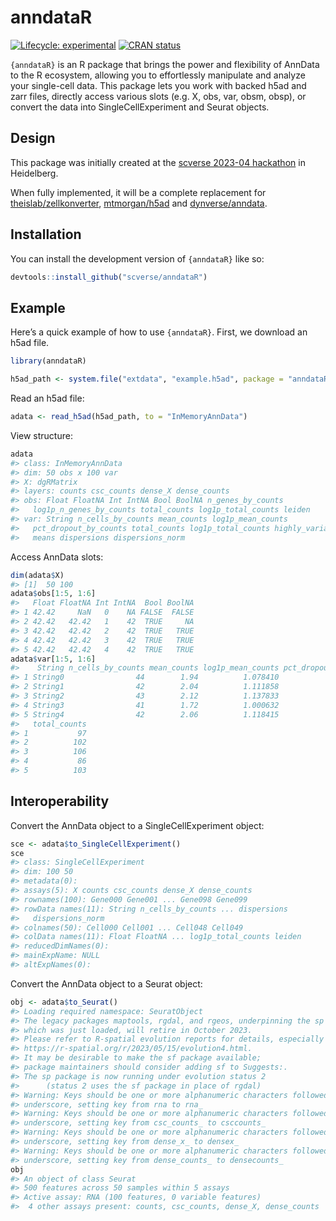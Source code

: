 # anndataR

<!-- README.md is generated from README.qmd. Please edit that file -->
<!-- badges: start -->

[![Lifecycle:
experimental](https://img.shields.io/badge/lifecycle-experimental-orange.svg)](https://lifecycle.r-lib.org/articles/stages.html#experimental)
[![CRAN
status](https://www.r-pkg.org/badges/version/anndataR.png)](https://CRAN.R-project.org/package=anndataR)
<!-- badges: end -->

`{anndataR}` is an R package that brings the power and flexibility of
AnnData to the R ecosystem, allowing you to effortlessly manipulate and
analyze your single-cell data. This package lets you work with backed
h5ad and zarr files, directly access various slots (e.g. X, obs, var,
obsm, obsp), or convert the data into SingleCellExperiment and Seurat
objects.

## Design

This package was initially created at the [scverse 2023-04
hackathon](https://scverse.org/events/2023_04_hackathon/) in Heidelberg.

When fully implemented, it will be a complete replacement for
[theislab/zellkonverter](https://github.com/theislab/zellkonverter),
[mtmorgan/h5ad](github.com/mtmorgan/h5ad/) and
[dynverse/anndata](https://github.com/dynverse/anndata).

## Installation

You can install the development version of `{anndataR}` like so:

``` r
devtools::install_github("scverse/anndataR")
```

## Example

Here’s a quick example of how to use `{anndataR}`. First, we download an
h5ad file.

``` r
library(anndataR)

h5ad_path <- system.file("extdata", "example.h5ad", package = "anndataR")
```

Read an h5ad file:

``` r
adata <- read_h5ad(h5ad_path, to = "InMemoryAnnData")
```

View structure:

``` r
adata
#> class: InMemoryAnnData
#> dim: 50 obs x 100 var
#> X: dgRMatrix
#> layers: counts csc_counts dense_X dense_counts
#> obs: Float FloatNA Int IntNA Bool BoolNA n_genes_by_counts
#>   log1p_n_genes_by_counts total_counts log1p_total_counts leiden
#> var: String n_cells_by_counts mean_counts log1p_mean_counts
#>   pct_dropout_by_counts total_counts log1p_total_counts highly_variable
#>   means dispersions dispersions_norm
```

Access AnnData slots:

``` r
dim(adata$X)
#> [1]  50 100
adata$obs[1:5, 1:6]
#>   Float FloatNA Int IntNA  Bool BoolNA
#> 1 42.42     NaN   0    NA FALSE  FALSE
#> 2 42.42   42.42   1    42  TRUE     NA
#> 3 42.42   42.42   2    42  TRUE   TRUE
#> 4 42.42   42.42   3    42  TRUE   TRUE
#> 5 42.42   42.42   4    42  TRUE   TRUE
adata$var[1:5, 1:6]
#>    String n_cells_by_counts mean_counts log1p_mean_counts pct_dropout_by_counts
#> 1 String0                44        1.94          1.078410                    12
#> 2 String1                42        2.04          1.111858                    16
#> 3 String2                43        2.12          1.137833                    14
#> 4 String3                41        1.72          1.000632                    18
#> 5 String4                42        2.06          1.118415                    16
#>   total_counts
#> 1           97
#> 2          102
#> 3          106
#> 4           86
#> 5          103
```

## Interoperability

Convert the AnnData object to a SingleCellExperiment object:

``` r
sce <- adata$to_SingleCellExperiment()
sce
#> class: SingleCellExperiment 
#> dim: 100 50 
#> metadata(0):
#> assays(5): X counts csc_counts dense_X dense_counts
#> rownames(100): Gene000 Gene001 ... Gene098 Gene099
#> rowData names(11): String n_cells_by_counts ... dispersions
#>   dispersions_norm
#> colnames(50): Cell000 Cell001 ... Cell048 Cell049
#> colData names(11): Float FloatNA ... log1p_total_counts leiden
#> reducedDimNames(0):
#> mainExpName: NULL
#> altExpNames(0):
```

Convert the AnnData object to a Seurat object:

``` r
obj <- adata$to_Seurat()
#> Loading required namespace: SeuratObject
#> The legacy packages maptools, rgdal, and rgeos, underpinning the sp package,
#> which was just loaded, will retire in October 2023.
#> Please refer to R-spatial evolution reports for details, especially
#> https://r-spatial.org/r/2023/05/15/evolution4.html.
#> It may be desirable to make the sf package available;
#> package maintainers should consider adding sf to Suggests:.
#> The sp package is now running under evolution status 2
#>      (status 2 uses the sf package in place of rgdal)
#> Warning: Keys should be one or more alphanumeric characters followed by an
#> underscore, setting key from rna to rna_
#> Warning: Keys should be one or more alphanumeric characters followed by an
#> underscore, setting key from csc_counts_ to csccounts_
#> Warning: Keys should be one or more alphanumeric characters followed by an
#> underscore, setting key from dense_x_ to densex_
#> Warning: Keys should be one or more alphanumeric characters followed by an
#> underscore, setting key from dense_counts_ to densecounts_
obj
#> An object of class Seurat 
#> 500 features across 50 samples within 5 assays 
#> Active assay: RNA (100 features, 0 variable features)
#>  4 other assays present: counts, csc_counts, dense_X, dense_counts
```
